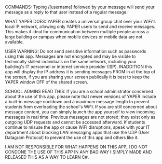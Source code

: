 COMMANDS:
Typing /[username] followed by your message will send your message as a reply to that user instead of a regular message.

WHAT YAPER DOES:
YAPER creates a universal group chat over your WiFi's local IP network, allowing only YAPER users to send and receive messages. This makes it ideal for communication between
multiple people across a large building or campus when mobile devices or mobile data are not available.

USER WARNING:
Do not send sensitive information such as passwords using this app. Messages are not encrypted and may be visible to technically skilled individuals on the same network,
including your building's IT personnel or internet service provider (ISP). INADDITION this app will display the IP address it is sending messages FROM in at the top of the screen, if you are sharing your screen publically it is best to keep the YAPER window OFF of the shared screen.

SCHOOL ADMINS READ THIS:
If you are a school administrator concerned about the use of this app, please note that newer versions of YAPER include a built-in message cooldown and a maximum message length to prevent students from
overloading the school's WiFi. If you are still concerned about message content, you can simply launch the app yourself to view incoming messages in real time. Previous messages are not stored;
they exist only as outgoing UDP requests and cannot be accessed afterward. If students continue to misuse the app or cause WiFi disruptions, speak with your IT department about blocking
LAN messaging apps that use the UDP (User Datagram Protocol) to prevent the use of this app and others like it.

I AM NOT RESPONSIBLE FOR WHAT HAPPENS ON THIS APP, I DO NOT CONDONE THE USE OF THIS APP IN ANY BAD WAY I SIMPLY MADE AND RELEASED THIS AS A WAY TO LEARN C#.
